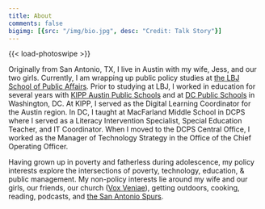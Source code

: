 ```yaml
---
title: About
comments: false
bigimg: [{src: "/img/bio.jpg", desc: "Credit: Talk Story"}]
---
```

{{< load-photoswipe >}}

Originally from San Antonio, TX, I live in Austin with my wife, Jess, and our two girls. Currently, I am wrapping up public policy studies at [the LBJ School of Public Affairs](https://lbj.utexas.edu). Prior to studying at LBJ, I worked in education for several years with [KIPP Austin Public Schools](http://www.kippaustin.org) and at [DC Public Schools](https://dcps.dc.gov) in Washington, DC. At KIPP, I served as the Digital Learning Coordinator for the Austin region. In DC, I taught at MacFarland Middle School in DCPS where I served as a Literacy Intervention Specialist, Special Education Teacher, and IT Coordinator. When I moved to the DCPS Central Office, I worked as the Manager of Technology Strategy in the Office of the Chief Operating Officer. 

Having grown up in poverty and fatherless during adolescence, my policy interests explore the intersections of poverty, technology, education, & public management. My non-policy interests lie around my wife and our girls, our friends, our church ([Vox Veniae](http://voxveniae.com/)), getting outdoors, cooking, reading, podcasts, and [the San Antonio Spurs](https://twitter.com/mrworthington/lists/spurs-watch).
